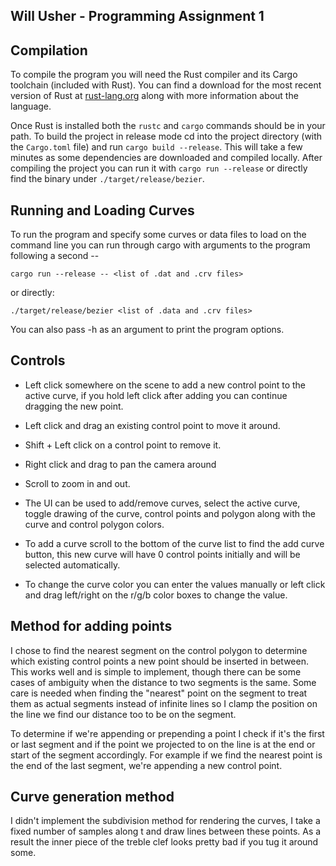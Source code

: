 Will Usher - Programming Assignment 1
-

## Compilation

To compile the program you will need the Rust compiler and its Cargo toolchain
(included with Rust). You can find a download for the most recent version of Rust
at [rust-lang.org](https://www.rust-lang.org/en-US/downloads.html) along with
more information about the language.

Once Rust is installed both the `rustc` and `cargo` commands should be in your path.
To build the project in release mode cd into the project directory (with the `Cargo.toml` file)
and run `cargo build --release`. This will take a few minutes as some dependencies are downloaded
and compiled locally. After compiling the project you can run it with `cargo run --release`
or directly find the binary under `./target/release/bezier`.

## Running and Loading Curves

To run the program and specify some curves or data files to load on the command line you can
run through cargo with arguments to the program following a second --

```
cargo run --release -- <list of .dat and .crv files>
```

or directly:

```
./target/release/bezier <list of .data and .crv files>
```

You can also pass -h as an argument to print the program options.

## Controls

- Left click somewhere on the scene to add a new control point to the active curve,
if you hold left click after adding you can continue dragging the new point.

- Left click and drag an existing control point to move it around.

- Shift + Left click on a control point to remove it.

- Right click and drag to pan the camera around

- Scroll to zoom in and out.

- The UI can be used to add/remove curves, select the active curve,
toggle drawing of the curve, control points and polygon along
with the curve and control polygon colors.

- To add a curve scroll to the bottom of the curve list to find the add curve button,
this new curve will have 0 control points initially and will be selected automatically.

- To change the curve color you can enter the values manually or left click and drag
left/right on the r/g/b color boxes to change the value.

## Method for adding points

I chose to find the nearest segment on the control polygon to determine which existing
control points a new point should be inserted in between. This works well and is simple
to implement, though there can be some cases of ambiguity when the distance
to two segments is the same. Some care is needed when finding the "nearest" point on
the segment to treat them as actual segments instead of infinite lines so I clamp the
position on the line we find our distance too to be on the segment.

To determine if we're appending or prepending a point I check if it's the first or
last segment and if the point we projected to on the line is at the end or start
of the segment accordingly. For example if we find the nearest point is the end
of the last segment, we're appending a new control point.

## Curve generation method

I didn't implement the subdivision method for rendering the curves, I take
a fixed number of samples along t and draw lines between these points. As
a result the inner piece of the treble clef looks pretty bad if you tug it around some.


